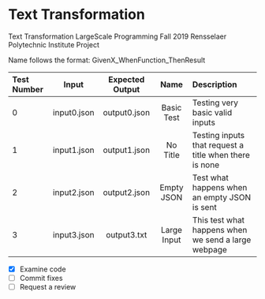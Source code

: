 # Text Transformation
Text Transformation
LargeScale Programming Fall 2019 Rensselaer Polytechnic Institute Project

Name follows the format: GivenX_WhenFunction_ThenResult

| Test Number | Input | Expected Output | Name | Description |
|:-----------|:-----:|:---------------:|:----:|:-----------|
| 0 | input0.json | output0.json | Basic Test | Testing very basic valid inputs |
| 1 | input1.json | output1.json | No Title | Testing inputs that request a title when there is none |
| 2 | input2.json | output2.json | Empty JSON | Test what happens when an empty JSON is sent |
| 3 | input3.json | output3.txt | Large Input | This test what happens when we send a large webpage |

- [x] Examine code
- [ ] Commit fixes
- [ ] Request a review
